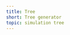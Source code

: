 ```yaml
---
title: Tree
short: Tree generator
topic: simulation tree
---
```


<script>
    import Canvas from '$components/projects/Canvas.svelte'
    import { vec } from "$utils/projects.js"
    import { Drawable, Tree } from "./tree"

    const tree = new Tree()

    // insert colors for automatic input generation
    tree.color_branch = '#9C2C77'
    tree.color_leaf = '#FD841F'
    tree.color_debug = '#ff4040'
    
    function reset() {
        const origin = new vec(window.innerWidth / 2, window.innerHeight);
        tree.generate(origin, -Math.PI / 2)
    }

    const setup = (p5) => {
        p5.createCanvas(window.innerWidth, window.innerHeight);

        reset()
    }

    const draw = (p5) => { 
        p5.background(220);

        p5.noStroke();
        for (const drawable of tree.buffer) {
            p5.fill(drawable.terminal ? tree.color_leaf : tree.color_branch);
            p5.quad(drawable.a.x,
                    drawable.a.y,
                    drawable.b.x,
                    drawable.b.y,
                    drawable.c.x,
                    drawable.c.y,
                    drawable.d.x,
                    drawable.d.y);
        }
    }


    let values = tree

    let actions = {
        reset: {
            label: 'refresh',
            function: () => { reset() }
        }
    }
</script>

<div class="relative">
    <Canvas {setup} {draw} bind:values bind:actions />
</div>
